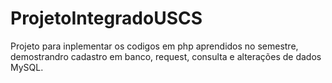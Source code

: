 # ProjetoIntegradoUSCS
Projeto para inplementar os codigos em php aprendidos no semestre, demostrandro cadastro em banco, request, consulta e alterações de dados MySQL.
